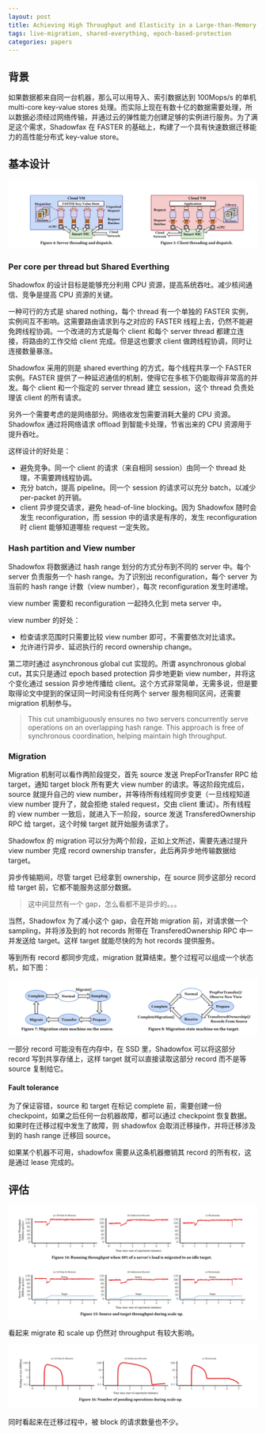 ```yaml
---
layout: post
title: Achieving High Throughput and Elasticity in a Large-than-Memory Store
tags: live-migration, shared-everything, epoch-based-protection
categories: papers
---
```


## 背景

如果数据都来自同一台机器，那么可以用导入、索引数据达到 100Mops/s 的单机 multi-core key-value stores 处理。而实际上现在有数十亿的数据需要处理，所以数据必须经过网络传输，并通过云的弹性能力创建足够的实例进行服务。为了满足这个需求，Shadowfax 在 FASTER 的基础上，构建了一个具有快速数据迁移能力的高性能分布式 key-value store。

## 基本设计

![Figure 1: shadowfox design](/uploads/images/2022/shadowfox-1.png)

### Per core per thread but Shared Everthing

Shadowfox 的设计目标是能够充分利用 CPU 资源，提高系统吞吐。减少核间通信、竞争是提高 CPU 资源的关键。

一种可行的方式是 shared nothing，每个 thread 有一个单独的 FASTER 实例，实例间互不影响。这需要路由请求到与之对应的 FASTER 线程上去，仍然不能避免跨线程协调。一个改进的方式是每个 client 和每个 server thread 都建立连接，将路由的工作交给 client 完成。但是这也要求 client 做跨线程协调，同时让连接数量暴涨。

Shadowfox 采用的则是 shared everthing 的方式，每个线程共享一个 FASTER 实例。FASTER 提供了一种延迟通信的机制，使得它在多核下仍能取得非常高的并发。每个 client 和一个指定的 server thread 建立 session，这个 thread 负责处理该 client 的所有请求。

另外一个需要考虑的是网络部分。网络收发包需要消耗大量的 CPU 资源。Shadowfox 通过将网络请求 offload 到智能卡处理，节省出来的 CPU 资源用于提升吞吐。

这样设计的好处是：

- 避免竞争。同一个 client 的请求（来自相同 session）由同一个 thread 处理，不需要跨线程协调。
- 充分 batch，提高 pipeline。同一个 session 的请求可以充分 batch，以减少 per-packet 的开销。
- client 异步提交请求，避免 head-of-line blocking。因为 Shadowfox 随时会发生 reconfiguration，而 session 中的请求是有序的，发生 reconfiguration 时 client 能够知道哪些 request 一定失败。

### Hash partition and View number

Shadowfox 将数据通过 hash range 划分的方式分布到不同的 server 中。每个 server 负责服务一个 hash range。为了识别出 reconfiguration，每个 server 为当前的 hash range 计数（view number），每次 reconfiguration 发生时递增。

view number 需要和 reconfiguration 一起持久化到 meta server 中。

view number 的好处：
- 检查请求范围时只需要比较 view number 即可，不需要依次对比请求。
- 允许进行异步、延迟执行的 record ownership change。

第二项时通过 asynchronous global cut 实现的。所谓 asynchronous global cut，其实只是通过 epoch based protection 异步地更新 view number，并将这个变化通过 session 异步地传播给 client。这个方式非常简单，无需多说，但是要取得论文中提到的保证同一时间没有任何两个 server 服务相同区间，还需要 migration 机制参与。

> This cut unambiguously ensures no two servers concurrently serve operations on an overlapping hash range. This approach is free of synchronous coordination, helping maintain high throughput.

### Migration

Migration 机制可以看作两阶段提交，首先 source 发送 PrepForTransfer RPC 给 target，通知 target block 所有更大 view number 的请求。等这阶段完成后，source 就提升自己的 view number，并等待所有线程同步变更（一旦线程知道 view number 提升了，就会拒绝 staled request，交由 client 重试）。所有线程的 view number 一致后，就进入下一阶段，source 发送 TransferedOwnership RPC 给 target，这个时候 target 就开始服务请求了。

Shadowfox 的 migration 可以分为两个阶段，正如上文所述，需要先通过提升 view number 完成 record ownership transfer，此后再异步地传输数据给 target。

异步传输期间，尽管 target 已经拿到 ownership，在 source 同步这部分 record 给 target 前，它都不能服务这部分数据。

> 这中间显然有一个 gap，怎么看都不是异步的。。。

当然，Shadowfox 为了减小这个 gap，会在开始 migration 前，对请求做一个 sampling，并将涉及到的 hot records 附带在 TransferedOwnership RPC 中一并发送给 target。这样 target 就能尽快的为 hot records 提供服务。

等到所有 record 都同步完成，migration 就算结束。整个过程可以组成一个状态机，如下图：

![Figure 2: Migration states](/uploads/images/2022/shadowfox-2.png)

一部分 record 可能没有在内存中，在 SSD 里，Shadowfox 可以将这部分 record 写到共享存储上，这样 target 就可以直接读取这部分 record 而不是等 source 复制给它。

#### Fault tolerance

为了保证容错，source 和 target 在标记 complete 前，需要创建一份 checkpoint，如果之后任何一台机器故障，都可以通过 checkpoint 恢复数据。如果时在迁移过程中发生了故障，则 shadowfox 会取消迁移操作，并将迁移涉及到的 hash range 迁移回 source。

如果某个机器不可用，shadowfox 需要从这条机器撤销其 record 的所有权，这是通过 lease 完成的。

## 评估

![Figure 3: throughput during migrate](/uploads/images/2022/shadowfox-3.png)

看起来 migrate 和 scale up 仍然对 throughput 有较大影响。

![Figure 4: Number of pending operations during scale up](/uploads/images/2022/shadowfox-4.png)

同时看起来在迁移过程中，被 block 的请求数量也不少。

